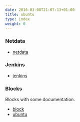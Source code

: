 ```yaml
---
date: 2016-03-08T21:07:13+01:00
title: ubuntu
type: index
weight: 0
---
```

### Netdata
- [netdata](/nd)

### Jenkins
- [jenkins](/jenkins)

### Blocks
Blocks with some documentation.

- [block](/block)
- [ubuntu](/ubuntu)
